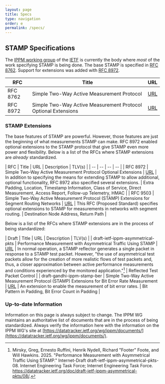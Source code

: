```yaml
---
layout: page
title: Specs
type: navigation
order: e
permalink: /specs/
---
```


## STAMP Specifications

The [IPPM working group](https://datatracker.ietf.org/wg/ippm/about/) of the [IETF](https://www.ietf.org/) is currently the body where _most_ of the work specifying STAMP is being done. The base STAMP is specified in [RFC 8762](https://datatracker.ietf.org/doc/rfc8762/). Support for extensions was added with [RFC 8972](https://datatracker.ietf.org/doc/rfc8972/).

| RFC | Title | URL |
| -- | -- | -- |
| RFC 8762 | Simple Two-Way Active Measurement Protocol | [URL](https://datatracker.ietf.org/doc/rfc8762/) |
| RFC 8972 | Simple Two-Way Active Measurement Protocol Optional Extensions | [URL](https://datatracker.ietf.org/doc/rfc8972/) |

### STAMP Extensions

The base features of STAMP are powerful. However, those features are just the beginning of what measurements STAMP can make. RFC 8972 enabled optional extensions to the STAMP protocol that give STAMP even more power and flexibility. Below is a list of the RFCs where STAMP extensions are _already_ standardized.

| RFC | Title | URL | Description | TLV(s) |
| -- | -- | -- | -- |
| RFC 8972 | Simple Two-Way Active Measurement Protocol Optional Extensions | [URL](https://datatracker.ietf.org/doc/rfc8972/) | In addition to specifying the means for extending STAMP to allow additional, optional functionality, RFC 8972 also specified several extensions. | Extra Padding, Location, Timestamp Information, Class of Service, Direct Measurement, Access Report, Follow-up Telemetry, HMAC |
| RFC 9503 | Simple Two-Way Active Measurement Protocol (STAMP) Extensions for Segment Routing Networks | [URL](https://datatracker.ietf.org/doc/rfc9503/) | This RFC (Proposed Standard) specifies optional extensions to STAMP for measurements in networks with segment routing. | Destination Node Address, Return Path |

Below is a list of the RFCs where STAMP extensions are in the process of being standardized:

| Draft | Title | URL | Description | TLV(s) |
| draft-ietf-ippm-asymmetrical-pkts | Performance Measurement with Asymmetrical Traffic Using STAMP  | [URL](https://datatracker.ietf.org/doc/draft-ietf-ippm-asymmetrical-pkts/) | In normal operation, a STAMP reflector generates a single packet in response to a STAMP test packet. However, "the use of asymmetrical test packets allow for the creation of more realistic flows of test packets and, thus, a closer approximation between active performance measurements and conditions experienced by the monitored application."[^assym] | Reflected Test Packet Control |
| draft-gandhi-ippm-stamp-ber |  Simple Two-Way Active Measurement Protocol (STAMP) Extensions for Bit Error Rate Measurement | [URL](https://datatracker.ietf.org/doc/draft-gandhi-ippm-stamp-ber/) | An extension to enable the measurement of bit error rates. | Bit Pattern in Padding, Bit Error Count in Padding |

### Up-to-date Information

Information on this page is always subject to change. The IPPM WG maintains an authoritative list of documents that are in the process of being standardized. Always verify the information here with the information on the IPPM WG's site at [https://datatracker.ietf.org/wg/ippm/documents/](https://datatracker.ietf.org/wg/ippm/documents/).

[^assym]: Mirsky, Greg, Ernesto Ruffini, Henrik Nydell, Richard "Footer" Foote, and Will Hawkins. 2025. "Performance Measurement with Asymmetrical Traffic Using STAMP." Internet-Draft draft-ietf-ippm-asymmetrical-pkts-08. Internet Engineering Task Force; Internet Engineering Task Force. <https://datatracker.ietf.org/doc/draft-ietf-ippm-asymmetrical-pkts/08/>.
